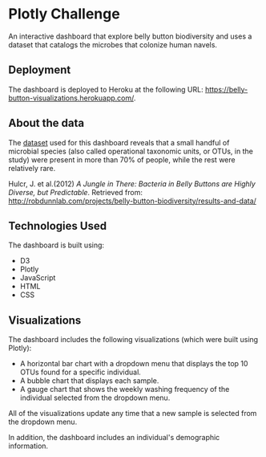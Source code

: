 # Plotly Challenge

An interactive dashboard that explore belly button biodiversity and uses a dataset that catalogs the microbes that colonize human navels.

## Deployment

The dashboard is deployed to Heroku at the following URL: <https://belly-button-visualizations.herokuapp.com/>.

## About the data

The [dataset](./samples.json) used for this dashboard reveals that a small handful of microbial species (also called operational taxonomic units, or OTUs, in the study) were present in more than 70% of people, while the rest were relatively rare.

Hulcr, J. et al.(2012) *A Jungle in There: Bacteria in Belly Buttons are Highly Diverse, but Predictable*. Retrieved from: http://robdunnlab.com/projects/belly-button-biodiversity/results-and-data/

## Technologies Used

The dashboard is built using:

* D3
* Plotly
* JavaScript
* HTML
* CSS

## Visualizations

The dashboard includes the following visualizations (which were built using Plotly):

* A horizontal bar chart with a dropdown menu that displays the top 10 OTUs found for a specific individual.
* A bubble chart that displays each sample.
* A gauge chart that shows the weekly washing frequency of the individual selected from the dropdown menu.

All of the visualizations update any time that a new sample is selected from the dropdown menu.

In addition, the dashboard includes an individual's demographic information.